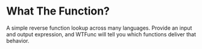 # What The Function?

A simple reverse function lookup across many languages. Provide an input and output expression, and WTFunc will tell you
which functions deliver that behavior.

